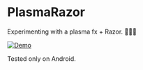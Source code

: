 # PlasmaRazor

Experimenting with a plasma fx + Razor. 💊💊🌈

[![Demo](https://img.youtube.com/vi/Nl5s2QJLkyY/0.jpg)](https://www.youtube.com/watch?v=Nl5s2QJLkyY)

Tested only on Android.
